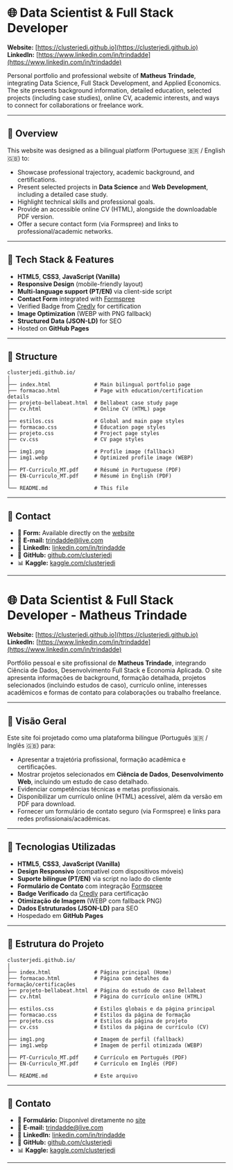 # 🌐 Data Scientist & Full Stack Developer

**Website:** [https://clusterjedi.github.io](https://clusterjedi.github.io)
**LinkedIn:** [https://www.linkedin.com/in/trindadde](https://www.linkedin.com/in/trindadde)

Personal portfolio and professional website of **Matheus Trindade**, integrating Data Science, Full Stack Development, and Applied Economics.
The site presents background information, detailed education, selected projects (including case studies), online CV, academic interests, and ways to connect for collaborations or freelance work.

---

## 🧠 Overview

This website was designed as a bilingual platform (Portuguese 🇧🇷 / English 🇬🇧) to:

- Showcase professional trajectory, academic background, and certifications.
- Present selected projects in **Data Science** and **Web Development**, including a detailed case study.
- Highlight technical skills and professional goals.
- Provide an accessible online CV (HTML), alongside the downloadable PDF version.
- Offer a secure contact form (via Formspree) and links to professional/academic networks.

---

## 🧰 Tech Stack & Features

- **HTML5**, **CSS3**, **JavaScript (Vanilla)**
- **Responsive Design** (mobile-friendly layout)
- **Multi-language support (PT/EN)** via client-side script
- **Contact Form** integrated with [Formspree](https://formspree.io/)
- Verified Badge from [Credly](https://www.credly.com/) for certification
- **Image Optimization** (WEBP with PNG fallback)
- **Structured Data (JSON-LD)** for SEO
- Hosted on **GitHub Pages**

---

## 🧩 Structure

```text
clusterjedi.github.io/
│
├── index.html              # Main bilingual portfolio page
├── formacao.html           # Page with education/certification details
├── projeto-bellabeat.html  # Bellabeat case study page
├── cv.html                 # Online CV (HTML) page
│
├── estilos.css             # Global and main page styles
├── formacao.css            # Education page styles
├── projeto.css             # Project page styles
├── cv.css                  # CV page styles
│
├── img1.png                # Profile image (fallback)
├── img1.webp               # Optimized profile image (WEBP)
│
├── PT-Curriculo_MT.pdf     # Résumé in Portuguese (PDF)
├── EN-Curriculo_MT.pdf     # Résumé in English (PDF)
│
└── README.md               # This file
```
---
## 🧭 Contact

- 📝 **Form:** Available directly on the [website](https://clusterjedi.github.io)
- 📧 **E-mail:** [trindadde@live.com](mailto:trindadde@live.com)
- 💼 **LinkedIn:** [linkedin.com/in/trindadde](https://www.linkedin.com/in/trindadde)
- 🐙 **GitHub:** [github.com/clusterjedi](https://github.com/clusterjedi)
- 📊 **Kaggle:** [kaggle.com/clusterjedi](https://kaggle.com/clusterjedi)
---

# 🌐 Data Scientist & Full Stack Developer - Matheus Trindade

**Website:** [https://clusterjedi.github.io](https://clusterjedi.github.io)
**LinkedIn:** [https://www.linkedin.com/in/trindadde](https://www.linkedin.com/in/trindadde)

Portfólio pessoal e site profissional de **Matheus Trindade**, integrando Ciência de Dados, Desenvolvimento Full Stack e Economia Aplicada.
O site apresenta informações de background, formação detalhada, projetos selecionados (incluindo estudos de caso), currículo online, interesses acadêmicos e formas de contato para colaborações ou trabalho freelance.

---

## 🧠 Visão Geral

Este site foi projetado como uma plataforma bilíngue (Português 🇧🇷 / Inglês 🇬🇧) para:

- Apresentar a trajetória profissional, formação acadêmica e certificações.
- Mostrar projetos selecionados em **Ciência de Dados**, **Desenvolvimento Web**, incluindo um estudo de caso detalhado.
- Evidenciar competências técnicas e metas profissionais.
- Disponibilizar um currículo online (HTML) acessível, além da versão em PDF para download.
- Fornecer um formulário de contato seguro (via Formspree) e links para redes profissionais/acadêmicas.

---

## 🧰 Tecnologias Utilizadas

- **HTML5**, **CSS3**, **JavaScript (Vanilla)**
- **Design Responsivo** (compatível com dispositivos móveis)
- **Suporte bilíngue (PT/EN)** via script no lado do cliente
- **Formulário de Contato** com integração [Formspree](https://formspree.io/)
- **Badge Verificado** da [Credly](https://www.credly.com/) para certificação
- **Otimização de Imagem** (WEBP com fallback PNG)
- **Dados Estruturados (JSON-LD)** para SEO
- Hospedado em **GitHub Pages**

---

## 🧩 Estrutura do Projeto

```text
clusterjedi.github.io/
│
├── index.html              # Página principal (Home)
├── formacao.html           # Página com detalhes da formação/certificações
├── projeto-bellabeat.html  # Página do estudo de caso Bellabeat
├── cv.html                 # Página do currículo online (HTML)
│
├── estilos.css             # Estilos globais e da página principal
├── formacao.css            # Estilos da página de formação
├── projeto.css             # Estilos da página de projeto
├── cv.css                  # Estilos da página de currículo (CV)
│
├── img1.png                # Imagem de perfil (fallback)
├── img1.webp               # Imagem de perfil otimizada (WEBP)
│
├── PT-Curriculo_MT.pdf     # Currículo em Português (PDF)
├── EN-Curriculo_MT.pdf     # Currículo em Inglês (PDF)
│
└── README.md               # Este arquivo
```
---
## 🧭 Contato

- 📝 **Formulário:** Disponível diretamente no [site](https://clusterjedi.github.io)
- 📧 **E-mail:** [trindadde@live.com](mailto:trindadde@live.com)
- 💼 **LinkedIn:** [linkedin.com/in/trindadde](https://www.linkedin.com/in/trindadde)
- 🐙 **GitHub:** [github.com/clusterjedi](https://github.com/clusterjedi)
- 📊 **Kaggle:** [kaggle.com/clusterjedi](https://kaggle.com/clusterjedi)
---
